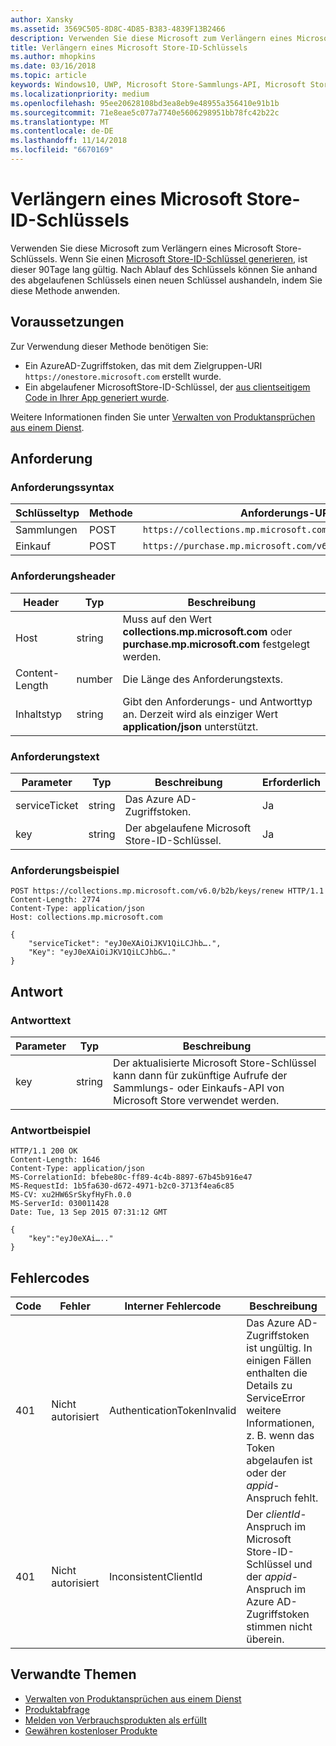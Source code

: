```yaml
---
author: Xansky
ms.assetid: 3569C505-8D8C-4D85-B383-4839F13B2466
description: Verwenden Sie diese Microsoft zum Verlängern eines Microsoft Store-Schlüssels.
title: Verlängern eines Microsoft Store-ID-Schlüssels
ms.author: mhopkins
ms.date: 03/16/2018
ms.topic: article
keywords: Windows10, UWP, Microsoft Store-Sammlungs-API, Microsoft Store-Einkaufs-API, Microsoft Store-ID-Schlüssel, verlängern
ms.localizationpriority: medium
ms.openlocfilehash: 95ee20628108bd3ea8eb9e48955a356410e91b1b
ms.sourcegitcommit: 71e8eae5c077a7740e5606298951bb78fc42b22c
ms.translationtype: MT
ms.contentlocale: de-DE
ms.lasthandoff: 11/14/2018
ms.locfileid: "6670169"
---
```

# <a name="renew-a-microsoft-store-id-key"></a>Verlängern eines Microsoft Store-ID-Schlüssels


Verwenden Sie diese Microsoft zum Verlängern eines Microsoft Store-Schlüssels. Wenn Sie einen [Microsoft Store-ID-Schlüssel generieren](view-and-grant-products-from-a-service.md#step-4), ist dieser 90Tage lang gültig. Nach Ablauf des Schlüssels können Sie anhand des abgelaufenen Schlüssels einen neuen Schlüssel aushandeln, indem Sie diese Methode anwenden.

## <a name="prerequisites"></a>Voraussetzungen


Zur Verwendung dieser Methode benötigen Sie:

* Ein AzureAD-Zugriffstoken, das mit dem Zielgruppen-URI `https://onestore.microsoft.com` erstellt wurde.
* Ein abgelaufener MicrosoftStore-ID-Schlüssel, der [aus clientseitigem Code in Ihrer App generiert wurde](view-and-grant-products-from-a-service.md#step-4).

Weitere Informationen finden Sie unter [Verwalten von Produktansprüchen aus einem Dienst](view-and-grant-products-from-a-service.md).

## <a name="request"></a>Anforderung

### <a name="request-syntax"></a>Anforderungssyntax

| Schlüsseltyp    | Methode | Anforderungs-URI                                              |
|-------------|--------|----------------------------------------------------------|
| Sammlungen | POST   | ```https://collections.mp.microsoft.com/v6.0/b2b/keys/renew``` |
| Einkauf    | POST   | ```https://purchase.mp.microsoft.com/v6.0/b2b/keys/renew```    |


### <a name="request-header"></a>Anforderungsheader

| Header         | Typ   | Beschreibung                                                                                           |
|----------------|--------|-------------------------------------------------------------------------------------------------------|
| Host           | string | Muss auf den Wert **collections.mp.microsoft.com** oder **purchase.mp.microsoft.com** festgelegt werden.           |
| Content-Length | number | Die Länge des Anforderungstexts.                                                                       |
| Inhaltstyp   | string | Gibt den Anforderungs- und Antworttyp an. Derzeit wird als einziger Wert **application/json** unterstützt. |


### <a name="request-body"></a>Anforderungstext

| Parameter     | Typ   | Beschreibung                       | Erforderlich |
|---------------|--------|-----------------------------------|----------|
| serviceTicket | string | Das Azure AD-Zugriffstoken.        | Ja      |
| key           | string | Der abgelaufene Microsoft Store-ID-Schlüssel. | Ja       |


### <a name="request-example"></a>Anforderungsbeispiel

```syntax
POST https://collections.mp.microsoft.com/v6.0/b2b/keys/renew HTTP/1.1
Content-Length: 2774
Content-Type: application/json
Host: collections.mp.microsoft.com

{
    "serviceTicket": "eyJ0eXAiOiJKV1QiLCJhb….",
    "Key": "eyJ0eXAiOiJKV1QiLCJhbG…."
}
```

## <a name="response"></a>Antwort


### <a name="response-body"></a>Antworttext

| Parameter | Typ   | Beschreibung                                                                                                            |
|-----------|--------|------------------------------------------------------------------------------------------------------------------------|
| key       | string | Der aktualisierte Microsoft Store-Schlüssel kann dann für zukünftige Aufrufe der Sammlungs- oder Einkaufs-API von Microsoft Store verwendet werden. |


### <a name="response-example"></a>Antwortbeispiel

```syntax
HTTP/1.1 200 OK
Content-Length: 1646
Content-Type: application/json
MS-CorrelationId: bfebe80c-ff89-4c4b-8897-67b45b916e47
MS-RequestId: 1b5fa630-d672-4971-b2c0-3713f4ea6c85
MS-CV: xu2HW6SrSkyfHyFh.0.0
MS-ServerId: 030011428
Date: Tue, 13 Sep 2015 07:31:12 GMT

{
    "key":"eyJ0eXAi….."
}
```

## <a name="error-codes"></a>Fehlercodes


| Code | Fehler        | Interner Fehlercode           | Beschreibung   |
|------|--------------|----------------------------|---------------|
| 401  | Nicht autorisiert | AuthenticationTokenInvalid | Das Azure AD-Zugriffstoken ist ungültig. In einigen Fällen enthalten die Details zu ServiceError weitere Informationen, z. B. wenn das Token abgelaufen ist oder der *appid*-Anspruch fehlt. |
| 401  | Nicht autorisiert | InconsistentClientId       | Der *clientId*-Anspruch im Microsoft Store-ID-Schlüssel und der *appid*-Anspruch im Azure AD-Zugriffstoken stimmen nicht überein.                                                                     |


## <a name="related-topics"></a>Verwandte Themen


* [Verwalten von Produktansprüchen aus einem Dienst](view-and-grant-products-from-a-service.md)
* [Produktabfrage](query-for-products.md)
* [Melden von Verbrauchsprodukten als erfüllt](report-consumable-products-as-fulfilled.md)
* [Gewähren kostenloser Produkte](grant-free-products.md)
